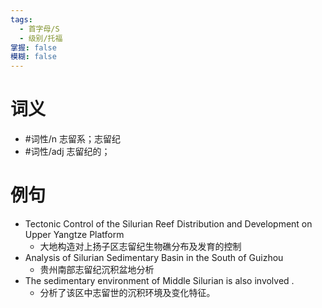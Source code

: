 ```yaml
---
tags:
  - 首字母/S
  - 级别/托福
掌握: false
模糊: false
---
```

# 词义
- #词性/n  志留系；志留纪
- #词性/adj  志留纪的；
# 例句
- Tectonic Control of the Silurian Reef Distribution and Development on Upper Yangtze Platform
	- 大地构造对上扬子区志留纪生物礁分布及发育的控制
- Analysis of Silurian Sedimentary Basin in the South of Guizhou
	- 贵州南部志留纪沉积盆地分析
- The sedimentary environment of Middle Silurian is also involved .
	- 分析了该区中志留世的沉积环境及变化特征。
